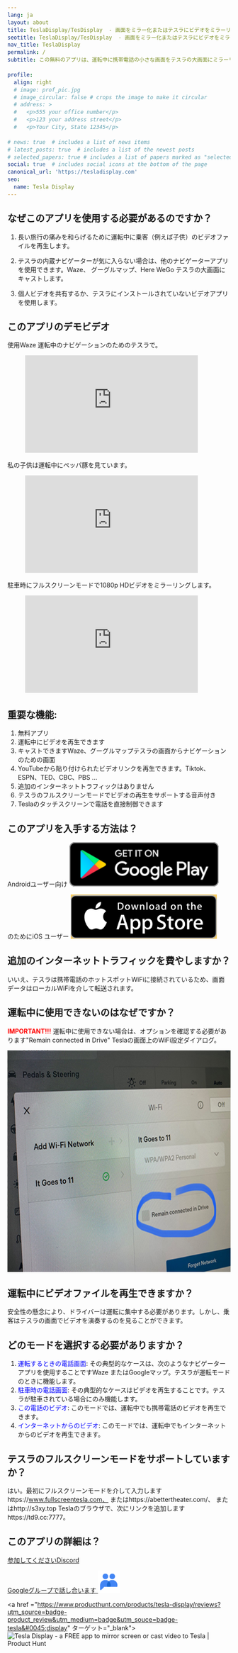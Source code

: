 ```yaml
---
lang: ja
layout: about
title: TeslaDisplay/TesDisplay  - 画面をミラー化またはテスラにビデオをミラーリングまたはキャストするための無料アプリ
seotitle: TeslaDisplay/TesDisplay  - 画面をミラー化またはテスラにビデオをミラーリングまたはキャストするための無料アプリ
nav_title: TeslaDisplay
permalink: /
subtitle: この無料のアプリは、運転中に携帯電話の小さな画面をテスラの大画面にミラーリングできます。

profile:
  align: right
  # image: prof_pic.jpg
  # image_circular: false # crops the image to make it circular
  # address: >
  #   <p>555 your office number</p>
  #   <p>123 your address street</p>
  #   <p>Your City, State 12345</p>

# news: true  # includes a list of news items
# latest_posts: true  # includes a list of the newest posts
# selected_papers: true # includes a list of papers marked as "selected={true}"
social: true  # includes social icons at the bottom of the page
canonical_url: 'https://tesladisplay.com'
seo:
  name: Tesla Display
---
```


## なぜこのアプリを使用する必要があるのですか？

1. 長い旅行の痛みを和らげるために運転中に乗客（例えば子供）のビデオファイルを再生します。

2. テスラの内蔵ナビゲーターが気に入らない場合は、他のナビゲーターアプリを使用できます。Waze、 グーグルマップ、Here WeGo テスラの大画面にキャストします。

3. 個人ビデオを共有するか、テスラにインストールされていないビデオアプリを使用します。

## このアプリのデモビデオ
使用Waze 運転中のナビゲーションのためのテスラで。
<!-- blank line -->
<figure class="video-container">
  <iframe width="390" height="220" src="https://www.youtube.com/embed/35bMECpF9bQ" frameborder="0" allowfullscreen="true"> </iframe>
</figure>
<!-- blank line -->

私の子供は運転中にペッパ豚を見ています。
<!-- blank line -->
<figure class="video-container">
  <iframe width="390" height="220" src="https://www.youtube.com/embed/Hb4D_IvOjMc" frameborder="0" allowfullscreen="true"> </iframe>
</figure>
<!-- blank line -->

駐車時にフルスクリーンモードで1080p HDビデオをミラーリングします。
<!-- blank line -->
<figure class="video-container">
  <iframe width="390" height="220" src="https://www.youtube.com/embed/PkbfoLHjrvE" frameborder="0" allowfullscreen="true"> </iframe>
</figure>
<!-- blank line -->

## 重要な機能:
1. 無料アプリ
2. 運転中にビデオを再生できます
3. キャストできますWaze、グーグルマップテスラの画面からナビゲーションのための画面
4. YouTubeから貼り付けられたビデオリンクを再生できます。Tiktok、ESPN、TED、CBC、PBS ...
5. 追加のインターネットトラフィックはありません
6. テスラのフルスクリーンモードでビデオの再生をサポートする音声付き
7. Teslaのタッチスクリーンで電話を直接制御できます

## このアプリを入手する方法は？
Androidユーザー向け
<a id ="googleplay" href ="https://play.google.com/store/apps/details?id=io.github.blackpill.tesladisplay&referrer=utm_source%3Dgithub%26utm_medium%3Dorganic">
  <img src="/assets/img/google-play-badge.svg" alt="Get Tesla Display from Google Play" height="100px">
</a>

のためにiOS ユーザー
<a id ="appstore" href ="https://apps.apple.com/app/tesdisplay-screen-mirror/id6469987744">
  <img src="/assets/img/app-store-badge.png" alt="Get TesDisplay from AppStore" height="100px"/>
</a>

## 追加のインターネットトラフィックを費やしますか？
いいえ、テスラは携帯電話のホットスポットWiFiに接続されているため、画面データはローカルWiFiを介して転送されます。

## 運転中に使用できないのはなぜですか？
<p>
<span style="color: red"><b>IMPORTANT!!!</b></span>
運転中に使用できない場合は、オプションを確認する必要があります"Remain connected in Drive" Teslaの画面上のWiFi設定ダイアログ。
</p>
<img src="/assets/img/wifi-connected.jpg" alt="Remain connected in Drive setting" height="500px">

## 運転中にビデオファイルを再生できますか？
安全性の懸念により、ドライバーは運転に集中する必要があります。しかし、乗客はテスラの画面でビデオを演奏するのを見ることができます。

## どのモードを選択する必要がありますか？
1. <span style="color:blue">運転するときの電話画面</span>: その典型的なケースは、次のようなナビゲーターアプリを使用することですWaze またはGoogleマップ。テスラが運転モードのときに機能します。
2. <span style="color:blue">駐車時の電話画面</span>: その典型的なケースはビデオを再生することです。テスラが駐車されている場合にのみ機能します。
3. <span style="color:blue">この電話のビデオ</span>: このモードでは、運転中でも携帯電話のビデオを再生できます。
4. <span style="color:blue">インターネットからのビデオ</span>: このモードでは、運転中でもインターネットからのビデオを再生できます。

## テスラのフルスクリーンモードをサポートしていますか？
はい。最初にフルスクリーンモードを介して入力しますhttps://www.fullscreentesla.com、 またはhttps://abettertheater.com/、 またはhttp://s3xy.top Teslaのブラウザで、次にリンクを追加しますhttps://td9.cc:7777。

## このアプリの詳細は？
<p> <a href ="https://discord.gg/Tvbs9uWcN9" ターゲット="_blank">参加してくださいDiscord</a> </p>
<p>
<a href ="https://groups.google.com/g/tesla-display" ターゲット="_blank"> Googleグループで話し合います
<img src="group.png" alt="TeslaDisplay Google Group" height=50px>
</a>
</p>

<a href ="https://www.producthunt.com/products/tesla-display/reviews?utm_source=badge-product_review&utm_medium=badge&utm_souce=badge-tesla&#0045;display" ターゲット="_blank">
<img src="https://api.producthunt.com/widgets/embed-image/v1/product_review.svg?product_id=543738&theme=light" alt="Tesla&#0032;Display - a&#0032;FREE&#0032;app&#0032;to&#0032;mirror&#0032;screen&#0032;or&#0032;cast&#0032;video&#0032;to&#0032;Tesla | Product Hunt" style="width: 250px; height: 54px;" width="250" height="54" />
</a>


